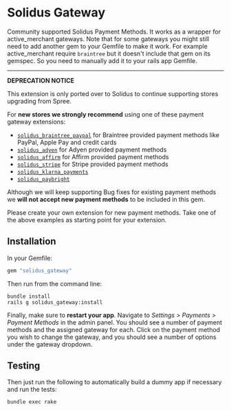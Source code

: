 Solidus Gateway
===============
Community supported Solidus Payment Methods. It works as a wrapper for
active_merchant gateways. Note that for some gateways you might still need to
add another gem to your Gemfile to make it work. For example active_merchant
require `braintree` but it doesn't include that gem on its gemspec. So you
need to manually add it to your rails app Gemfile.

---

**DEPRECATION NOTICE**

This extension is only ported over to Solidus to continue supporting stores upgrading from Spree.

For **new stores we strongly recommend** using one of these payment gateway extensions:

* [`solidus_braintree_paypal`](https://github.com/solidusio/solidus_paypal_braintree) for Braintree provided payment methods like PayPal, Apple Pay and credit cards
* [`solidus_adyen`](https://github.com/StemboltHQ/solidus-adyen) for Adyen provided payment methods
* [`solidus_affirm`](https://github.com/solidusio-contrib/solidus_affirm) for Affirm provided payment methods
* [`solidus_stripe`](https://github.com/solidusio-contrib/solidus_stripe) for Stripe provided payment methods
* [`solidus_klarna_payments`](https://github.com/bitspire/solidus_klarna_payments)
* [`solidus_paybright`](https://github.com/StemboltHQ/solidus_paybright)

Although we will keep supporting Bug fixes for existing payment methods we **will not accept new payment methods** to be included in this gem.

Please create your own extension for new payment methods. Take one of the above examples as starting point for your extension.

Installation
------------

In your Gemfile:

```ruby
gem "solidus_gateway"
```

Then run from the command line:

```shell
bundle install
rails g solidus_gateway:install
```

Finally, make sure to **restart your app**. Navigate to *Settings >
Payments > Payment Methods* in the admin panel.  You should see a number of payment
methods and the assigned gateway for each.  Click on the payment method you wish
to change the gateway, and you should see a number of options under the gateway dropdown.

Testing
-------

Then just run the following to automatically build a dummy app if necessary and
run the tests:

```shell
bundle exec rake
```
